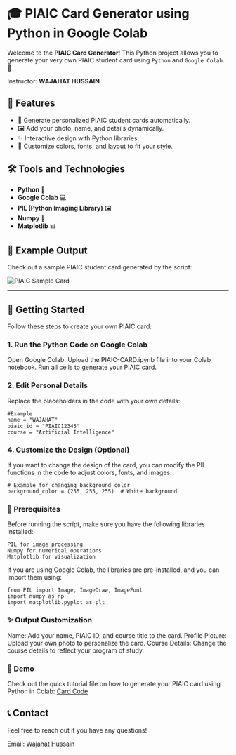 # 🎓 PIAIC Card Generator using Python in Google Colab

Welcome to the **PIAIC Card Generator**! This Python project allows you to generate your very own PIAIC student card using `Python` and `Google Colab`. 🎉

Instructor: **WAJAHAT HUSSAIN**
## 🚀 Features
- 🌟 Generate personalized PIAIC student cards automatically.
- 🖼️ Add your photo, name, and details dynamically.
- ✨ Interactive design with Python libraries.
- 🎨 Customize colors, fonts, and layout to fit your style.

## 🛠️ Tools and Technologies
- **Python** 🐍
- **Google Colab** 💻
- **PIL (Python Imaging Library)** 🖼️
- **Numpy** 🔢
- **Matplotlib** 📊


## 📸 Example Output

Check out a sample PIAIC student card generated by the script:

![PIAIC Sample Card](https://github.com/user-attachments/assets/112b148d-8284-492f-961d-9831aede0520)


---

## 🎯 Getting Started

Follow these steps to create your own PIAIC card:

### 1. Run the Python Code on Google Colab
Open Google Colab.
Upload the PIAIC-CARD.ipynb file into your Colab notebook.
Run all cells to generate your PIAIC card.

### 2. Edit Personal Details
Replace the placeholders in the code with your own details:

```
#Example
name = "WAJAHAT"
piaic_id = "PIAIC12345"
course = "Artificial Intelligence"
```

### 4. Customize the Design (Optional)
If you want to change the design of the card, you can modify the PIL functions in the code to adjust colors, fonts, and images:

```
# Example for changing background color
background_color = (255, 255, 255)  # White background
```

### 🧰 Prerequisites
Before running the script, make sure you have the following libraries installed:
```
PIL for image processing
Numpy for numerical operations
Matplotlib for visualization
```
If you are using Google Colab, the libraries are pre-installed, and you can import them using:

```
from PIL import Image, ImageDraw, ImageFont
import numpy as np
import matplotlib.pyplot as plt
```

### ✨ Output Customization
Name: Add your name, PIAIC ID, and course title to the card.
Profile Picture: Upload your own photo to personalize the card.
Course Details: Change the course details to reflect your program of study.


### 🎥 Demo
Check out the quick tutorial file on how to generate your PIAIC card using Python in Colab:
[Card Code](https://github.com/wajahattt-dot/PIAIC_CARD_Assignment/blob/main/PIAIC-CARD.ipynb)


## 📞 Contact
Feel free to reach out if you have any questions!

Email: [Wajahat Hussain](mailto:wajahat.taurus2009@gmail.com)
